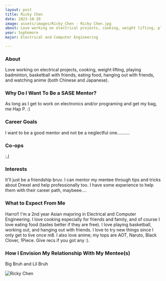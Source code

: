 ```yaml
---
layout: post
title: Ricky Chen 
date: 2023-10-20
image: assets/images/Ricky_Chen - Ricky Chen.jpg
about: Love working on electrical projects, cooking, weight lifting, playing badminton, basketball with friends, eating food, hanging out with friends, and watching anime (both Chinese and Japanese). 
year: Sophomore
major: Electrical and Computer Engineering

---
```


### About

Love working on electrical projects, cooking, weight lifting, playing badminton, basketball with friends, eating food, hanging out with friends, and watching anime (both Chinese and Japanese). 

### Why Do I Want To Be a SASE Mentor?

As long as I get to work on electronics and/or programing and get my bag, me Hap P. :)

### Career Goals

I want to be a good mentor and not be a neglectful one..........

### Co-ops

:,(

### Interests

It'll just be a friendship bruv. I can mentor my mentee through tips and tricks about Drexel and help professionally too. I have some experience to help them with their career path, maybeee....

### What to Expect From Me

Harro!! I'm a 2nd year Asian majoring in Electrical and Computer Engineering. I love cooking especially for friends and family, and of course I love eating food (tastes better if they are free). I love playing basketball, working out, and hanging out with friends. I love to try new things since I only get to live once m8. I also love anime; my tops are AOT, Naruto, Black Clover, 1Piece. Give recs if you got any :). 

### How I Envision My Relationship With My Mentee(s) 

Big Bruh and Lil Bruh

<div class="text-center my-5">
    <img src="https://sase-drexel.github.io/mentorship-2023/assets/images/Ricky_Chen - Ricky Chen.jpg" alt="Ricky Chen" class="rounded post-img" />
</div>
